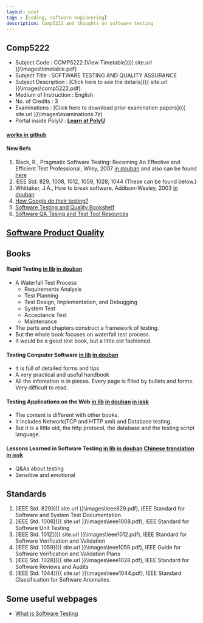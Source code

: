 ```yaml
---
layout: post
tags : [coding, software engineering]
description: Comp5222 and thoughts on software testing
---
```


## Comp5222
+ Subject Code	:	COMP5222 [View Timetable]({{ site.url }}\images\timetable.pdf)
+ Subject Title	:	SOFTWARE TESTING AND QUALITY ASSURANCE
+ Subject Description	:	 [Click here to see the details]({{ site.url }}\images\comp5222.pdf).
+ Medium of Instruction	:	English
+ No. of Credits	:	3
+ Examinations  :   [Click here to download prior examination papers]({{ site.url }}\images\examinations.7z)  
+ Portal inside PolyU : [__Learn at PolyU__](https://learn.polyu.edu.hk) 

#### [works in github](https://github.com/quxiaofeng/comp5222)  

#### New Refs
1. Black, R., Pragmatic Software Testing: Becoming An Effective and Efficient Test Professional, Wiley, 2007 [in douban](http://book.douban.com/subject/2237322/) and also can be found [here](http://extratorrent.com/torrent_download/1434950/Pragmatic+Software+Testing%3A+Becoming+an+Effective+and+Efficient+Test+Professional.torrent)
2. IEEE Std. 829, 1008, 1012, 1059, 1028, 1044 (These can be found below.)
3. Whittaker, J.A., How to break software, Addison-Wesley, 2003 [in douban](http://book.douban.com/subject/2697130/)
4. [How Google do their testing?](http://googletesting.blogspot.com)
5. [Software Testing and Quality Bookshelf](http://www.soft.com/Institute/QualitySource/name.list.html)
6. [Software QA Tesing and Test Tool Resources](http://www.aptest.com/resources.html)

## [Software Product Quality](http://en.wikipedia.org/wiki/ISO_9126)

## Books  

#### Rapid Testing [in lib](https://library.polyu.edu.hk/record=b1628925~S6) [in douban](http://book.douban.com/subject/7925700/)  
+ A Waterfall Test Process
  - Requirements Analysis
  - Test Planning
  - Test Design, Implementation, and Debugging
  - System Test
  - Acceptance Test
  - Maintenance
+ The parts and chapters construct a framework of testing.
+ But the whole book focuses on waterfall test process.
+ It would be a good text book, but a little old fashioned.    

#### Testing Computer Software [in lib](https://library.polyu.edu.hk/record=b1549752~S6) [in douban](http://book.douban.com/subject/1440426/)
+ It is full of detailed forms and tips
+ A very practical and useful handbook
+ All the infomation is in pieces. Every page is filled by bullets and forms. Very difficult to read.    

#### Testing Applications on the Web [in lib](https://library.polyu.edu.hk/record=b1718851~S6) [in douban](http://book.douban.com/subject/1788552/) [in iask](http://ishare.iask.sina.com.cn/f/12917021.html)
+ The content is different with other books.
+ It includes Network(TCP and HTTP xml) and Database testing.
+ But it is a little old, the http protocol, the database and the testing script language.    

#### Lessons Learned in Software Testing [in lib](https://library.polyu.edu.hk/record=b1623472~S6) [in douban](http://book.douban.com/subject/1984295/) [Chinese translation in iask](http://ishare.iask.sina.com.cn/f/24087238.html)
+ Q&As about testing
+ Sensitive and emotional

## Standards
1. [IEEE Std. 829]({{ site.url }}\images\ieee829.pdf), IEEE Standard for Software and System Test Documentation
2. [IEEE Std. 1008]({{ site.url }}\images\ieee1008.pdf), IEEE Standard for Software Unit Testing
3. [IEEE Std. 1012]({{ site.url }}\images\ieee1012.pdf), IEEE Standard for Software Verification and Validation
4. [IEEE Std. 1059]({{ site.url }}\images\ieee1059.pdf), IEEE Guide for Software Verification and Validation Plans
5. [IEEE Std. 1028]({{ site.url }}\images\ieee1028.pdf), IEEE Standard for Software Reviews and Audits
6. [IEEE Std. 1044]({{ site.url }}\images\ieee1044.pdf), IEEE Standard Classification for Software Anomalies

## Some useful webpages

+ [What is Software Testing](http://bazman.tripod.com/what_testing.html)

